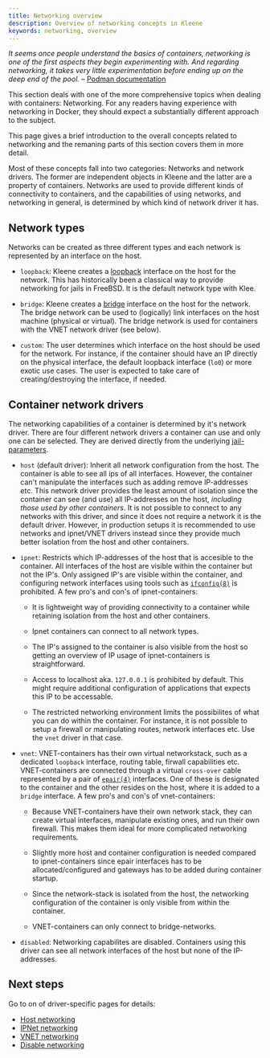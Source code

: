 ```yaml
---
title: Networking overview
description: Overview of networking concepts in Kleene
keywords: networking, overview
---
```


*It seems once people understand the basics of containers, networking is one of*
*the first aspects they begin experimenting with. And regarding networking, it takes*
*very little experimentation before ending up on the deep end of the pool.*
– [Podman documentation](https://github.com/containers/podman/blob/e7a3236358c74c08fe33e860ec045c30468cbdcd/docs/tutorials/basic_networking.md)

This section deals with one of the more comprehensive topics when dealing with
containers: Networking. For any readers having experience with networking in
Docker, they should expect a substantially different approach to the subject.

This page gives a brief introduction to the overall concepts related to
networking and the remaning parts of this section covers them in more detail.

Most of these concepts fall into two categories: Networks and network drivers.
The former are independent objects in Kleene and the latter are a property of
containers. Networks are used to provide different kinds of connectivity to
containers, and the capabilities of using networks, and networking in general,
is determined by which kind of network driver it has.

## Network types

Networks can be created as three different types and each network is represented
by an interface on the host.

- `loopback`: Kleene creates a [loopback](https://man.freebsd.org/cgi/man.cgi?query=lo)
  interface on the host for the network. This has historically been a classical
  way to provide networking for jails in FreeBSD. It is the default network type
  with Klee.

- `bridge`: Kleene creates a [bridge](https://man.freebsd.org/cgi/man.cgi?query=if_bridge) interface on the host for the network.
  The bridge network can be used to (logically) link interfaces on the host
  machine (physical or virtual). The bridge network is used for containers with
  the VNET network driver (see below).

- `custom`: The user determines which interface on the host should be used for
  the network. For instance, if the container should have an IP directly on the
  physical interface, the default loopback interface (`lo0`) or more exotic use
  cases. The user is expected to take care of creating/destroying the interface,
  if needed.

## Container network drivers

The networking capabilities of a container is determined by it's network driver.
There are four different network drivers a container can use and only one can be
selected. They are derived directly from the underlying
[jail-parameters](https://man.freebsd.org/cgi/man.cgi?query=lo).

- `host` (default driver): Inherit all network configuration from the host. The container is able
  to see all ips of all interfaces. However, the container can't manipulate the
  interfaces such as adding remove IP-addresses etc. This network driver
  provides the least amount of isolation since the container can see (and use)
  all IP-addresses on the host, *including those used by other containers*.
  It is not possible to connect to any networks with this driver,
  and since it does not require a network it is the default driver.
  However, in production setups it is recommended to use networks and ipnet/VNET
  drivers instead since they provide much better isolation from the host and
  other containers.

- `ipnet`: Restricts which IP-addresses of the host that is
  accesible to the container.
  All interfaces of the host are visible within the container but not the IP's.
  Only assigned IP's are visible within the container, and configuring network
  interfaces using tools such as [`ifconfig(8)`](https://man.freebsd.org/cgi/man.cgi?query=ifconfig)
  is prohibited. A few pro's and con's of ipnet-containers:

  - It is lightweight way of providing connectivity to a container while
    retaining isolation from the host and other containers.

  - Ipnet containers can connect to all network types.

  - The IP's assigned to the container is also visible from the host so
    getting an overview of IP usage of ipnet-containers is straightforward.

  - Access to localhost aka. `127.0.0.1` is prohibited by default. This might
    require additional configuration of applications that expects this IP to
    be accessable.

  - The restricted networking environment limits the possibilites of what you
    can do within the container. For instance, it is not possible to setup a
    firewall or manipulating routes, network interfaces etc. Use the `vnet`
    driver in that case.

- `vnet`: VNET-containers has their own virtual networkstack, such as
  a dedicated `loopback` interface, routing table, firwall capabilities etc.
  VNET-containers are connected through a virtual `cross-over` cable represented
  by a pair of [`epair(4)`](https://man.freebsd.org/cgi/man.cgi?query=epair)
  interfaces. One of these is designated to the container and the other resides
  on the host, where it is added to a `bridge` interface.
  A few pro's and con's of vnet-containers:

  - Because VNET-containers have their own network stack, they can create
    virtual interfaces, manipulate existing ones, and run their own firewall.
    This makes them ideal for more complicated networking requirements.

  - Slightly more host and container configuration is needed compared to
    ipnet-containers since epair interfaces has to be allocated/configured
    and gateways has to be added during container startup.

  - Since the network-stack is isolated from the host, the networking
    configuration of the container is only visible from within the container.

  - VNET-containers can only connect to bridge-networks.

- `disabled`: Networking capabilites are disabled. Containers using this driver
  can see all network interfaces of the host but none of the IP-addresses.


## Next steps

Go to on of driver-specific pages for details:

- [Host networking]()
- [IPNet networking]()
- [VNET networking]()
- [Disable networking]()
